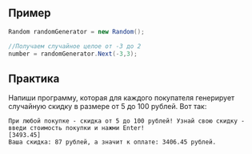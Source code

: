 ## Пример
```csharp
Random randomGenerator = new Random();

//Получаем случайное целое от -3 до 2
number = randomGenerator.Next(-3,3);
``` 
## Практика
Напиши программу, которая для каждого покупателя генерирует случайную скидку в размере от 5 до 100 рублей. Вот так:
```
При любой покупке - скидка от 5 до 100 рублей! Узнай свою скидку - введи стоимость покупки и нажми Enter!
[3493.45]
Ваша скидка: 87 рублей, а значит к оплате: 3406.45 рублей.
``` 

